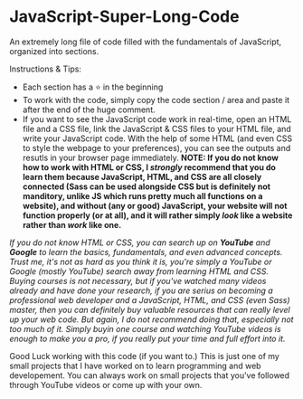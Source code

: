 # JavaScript-Super-Long-Code
An extremely long file of code filled with the fundamentals of JavaScript, organized into sections.

Instructions & Tips:

- Each section has a ⭐️ in the beginning
- To work with the code, simply copy the code section / area and paste it after the end of the huge comment.
- If you want to see the JavaScript code work in real-time, open an HTML file and a CSS file, link the JavaScript & CSS files to your HTML file, and write your JavaScript code. With the help of some HTML (and even CSS to style the webpage to your preferences), you can see the outputs and resutls in your browser page immediately. **NOTE: If you do not know how to work with HTML or CSS, I _strongly_ recommend that you do learn them because JavaScript, HTML, and CSS are all closely connected (Sass can be used alongside CSS but is definitely not manditory, unlike JS which runs pretty much all functions on a website), and without (any or good) JavaScript, your website will not function properly (or at all), and it will rather simply _look_ like a website rather than _work_ like one.**

_If you do not know HTML or CSS, you can search up on **YouTube** and **Google** to learn the basics, fundamentals, and even advanced concepts. Trust me, it's not as hard as you think it is, you're simply a YouTube or Google (mostly YouTube) search away from learning HTML and CSS. Buying courses is not necessary, but if you've watched many videos already and have done your research, if you are serius on becoming a professional web developer and a JavaScript, HTML, and CSS (even Sass) master, then you can definitely buy valuable resources that can really level up your web code. But again, I do not recommend doing that, especially not too much of it. Simply buyin one course and watching YouTube videos is enough to make you a pro, if you really put your time and full effort into it._

Good Luck working with this code (if you want to.) This is just one of my small projects that I have worked on to learn programming and web developement. You can always work on small projects that you've followed through YouTube videos or come up with your own.
